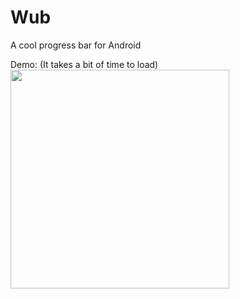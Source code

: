 # Wub
A cool progress bar for Android

Demo: (It takes a bit of time to load)  
<img src="https://i.imgur.com/w9nzRGa.gif" width="350">
